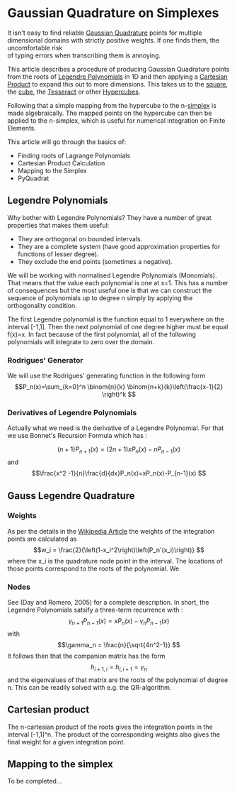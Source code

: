 # Gaussian Quadrature on Simplexes 

It isn't easy to find reliable [Gaussian Quadrature](https://en.wikipedia.org/wiki/Gaussian_quadrature) points 
for multiple dimensional domains with strictly positive weights.  If one finds them, the uncomfortable risk  
of typing errors when transcribing them is annoying. 

This article describes a procedure of producing Gaussian Quadrature points from the roots of 
[Legendre Polynomials](https://en.wikipedia.org/wiki/Legendre_polynomials) in 1D and then applying a 
[Cartesian Product](https://en.wikipedia.org/wiki/Cartesian_product) to expand this out to more dimensions. This
takes us to the [square](https://en.wikipedia.org/wiki/Square), the [cube](https://en.wikipedia.org/wiki/Cube),
the [Tesseract](https://en.wikipedia.org/wiki/Tesseract) or other [Hypercubes](https://en.wikipedia.org/wiki/Hypercube).

Following that a simple mapping from the hypercube to the n-[simplex](https://en.wikipedia.org/wiki/Simplex) is made 
algebraically.  The mapped points on the hypercube can then be applied to the n-simplex, which is useful for numerical
integration on Finite Elements.

This article will go through the basics of:
 - Finding roots of Lagrange Polynomials
 - Cartesian Product Calculation
 - Mapping to the Simplex
 - PyQuadrat
 
## Legendre Polynomials
Why bother with Legendre Polynomials? They have a number of great properties that makes them useful:
  * They are orthogonal on bounded intervals.
  * They are a complete system (have good approximation properties for functions of lesser degree).
  * They exclude the end points (sometimes a negative).
  
We will be working with normalised Legendre Polynomials (Monomials).  That means that the value each polynomial is one at x=1. 
This has a number of consequences but the most useful one is that we can construct the sequence of polynomials up to degree n 
simply by applying the orthogonality condition. 

The first Legendre polynomial is the function equal to 1 everywhere on the interval [-1,1]. Then the next polynomial of one degree
higher must be equal f(x)=x.  In fact because of the first polynomial, all of the following polynomials will integrate to zero over
the domain. 

### Rodrigues' Generator
We will use the Rodrigues' generating function in the following form
$$P_n(x)=\sum_{k=0}^n \binom{n}{k} \binom{n+k}{k}\left(\frac{x-1}{2} \right)^k
$$

### Derivatives of Legendre Polynomials
Actually what we need is the derivative of a Legendre Polynomial.  For that we use Bonnet's Recursion Formula which has :

$$(n+1)P_{n+1}(x) = (2n+1)xP_n(x)-nP_{n-1}(x)
$$
and 
$$\frac{x^2 -1}{n}\frac{d}{dx}P_n(x)=xP_n(x)-P_{n-1}(x)
$$

## Gauss Legendre Quadrature
### Weights
As per the details in the [Wikipedia Article](https://en.wikipedia.org/wiki/Gaussian_quadrature#Gauss%E2%80%93Legendre_quadrature) 
the weights of the integration points are calculated as 
$$w_i = \frac{2}{\left(1-x_i^2\right)\left(P_n'(x_i)\right)}
$$
where the x_i is the quadrature node point in the interval. The locations of those points correspond to the roots of the polynomial. We 

### Nodes
See (Day and Romero, 2005) for a complete description.  In short, the Legendre Polynomials satsify a three-term recurrence with :
$$\gamma_{n+1}P_{n+1}(x)=xP_n(x)-\gamma_nP_{n-1}(x)
$$
with 
$$\gamma_n = \frac{n}{\sqrt{4n^2-1}}
$$
It follows then that the companion matrix has the form
$$h_{i+1,i}=h_{i,i+1}=\gamma_n 
$$
and the eigenvalues of that matrix are the roots of the polynomial of degree n. This can be readily solved with e.g. the QR-algorithm. 

## Cartesian product
The n-cartesian product of the roots gives the integration points in the interval [-1,1]^n. The product of the corresponding weights also gives the final weight for a given integration point. 

## Mapping to the simplex
To be completed...

